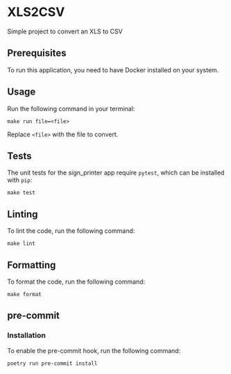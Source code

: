 # XLS2CSV

Simple project to convert an XLS to CSV

## Prerequisites
To run this application, you need to have Docker installed on your system.

## Usage
Run the following command in your terminal:

```
make run file=<file>
```
Replace `<file>` with the file to convert.

## Tests
The unit tests for the sign_printer app require `pytest`, which can be installed with `pip`:

```
make test
```

## Linting

To lint the code, run the following command:

```
make lint
```

## Formatting

To format the code, run the following command:

```
make format
```

## pre-commit

### Installation
To enable the pre-commit hook, run the following command:
```
poetry run pre-commit install
```
